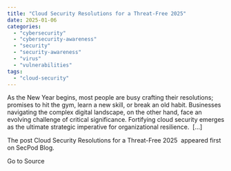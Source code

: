 ```yaml
---
title: "Cloud Security Resolutions for a Threat-Free 2025"
date: 2025-01-06
categories: 
  - "cybersecurity"
  - "cybersecurity-awareness"
  - "security"
  - "security-awareness"
  - "virus"
  - "vulnerabilities"
tags: 
  - "cloud-security"
---
```


As the New Year begins, most people are busy crafting their resolutions; promises to hit the gym, learn a new skill, or break an old habit. Businesses navigating the complex digital landscape, on the other hand, face an evolving challenge of critical significance. Fortifying cloud security emerges as the ultimate strategic imperative for organizational resilience.  \[…\]

The post Cloud Security Resolutions for a Threat-Free 2025  appeared first on SecPod Blog.

Go to Source
